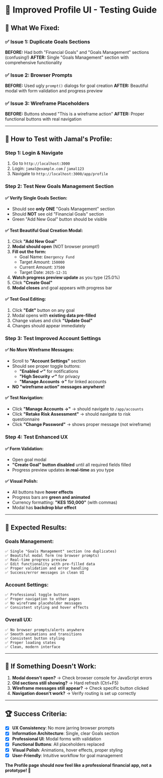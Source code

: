 # 🎉 Improved Profile UI - Testing Guide

## 🚀 **What We Fixed:**

### ✅ **Issue 1: Duplicate Goals Sections**
**BEFORE:** Had both "Financial Goals" and "Goals Management" sections (confusing!)
**AFTER:** Single "Goals Management" section with comprehensive functionality

### ✅ **Issue 2: Browser Prompts**
**BEFORE:** Used ugly `prompt()` dialogs for goal creation
**AFTER:** Beautiful modal with form validation and progress preview

### ✅ **Issue 3: Wireframe Placeholders**
**BEFORE:** Buttons showed "This is a wireframe action" 
**AFTER:** Proper functional buttons with real navigation

---

## 🧪 **How to Test with Jamal's Profile:**

### **Step 1: Login & Navigate**
1. Go to `http://localhost:3000`
2. Login: `jamal@example.com` / `jamal123`
3. Navigate to `http://localhost:3000/app/profile`

### **Step 2: Test New Goals Management Section**

#### ✅ **Verify Single Goals Section:**
- Should see **only ONE** "Goals Management" section
- Should **NOT** see old "Financial Goals" section
- Green "Add New Goal" button should be visible

#### ✅ **Test Beautiful Goal Creation Modal:**
1. Click **"Add New Goal"** 
2. **Modal should open** (NOT browser prompt!)
3. **Fill out the form:**
   - Goal Name: `Emergency Fund`
   - Target Amount: `150000`
   - Current Amount: `37500`
   - Target Date: `2025-12-31`
4. **Watch progress preview update** as you type (25.0%)
5. Click **"Create Goal"** 
6. **Modal closes** and goal appears with progress bar

#### ✅ **Test Goal Editing:**
1. Click **"Edit"** button on any goal
2. Modal opens with **existing data pre-filled**
3. Change values and click **"Update Goal"**
4. Changes should appear immediately

### **Step 3: Test Improved Account Settings**

#### ✅ **No More Wireframe Messages:**
- Scroll to **"Account Settings"** section
- Should see proper toggle buttons:
  - **"Enabled ✓"** for notifications
  - **"High Security ✓"** for privacy  
  - **"Manage Accounts →"** for linked accounts
- **NO "wireframe action" messages anywhere!**

#### ✅ **Test Navigation:**
- Click **"Manage Accounts →"** → should navigate to `/app/accounts`
- Click **"Retake Risk Assessment"** → should navigate to risk questionnaire
- Click **"Change Password"** → shows proper message (not wireframe)

### **Step 4: Test Enhanced UX**

#### ✅ **Form Validation:**
- Open goal modal
- **"Create Goal" button disabled** until all required fields filled
- Progress preview updates **in real-time** as you type

#### ✅ **Visual Polish:**
- All buttons have **hover effects**
- Progress bars are **green and animated**
- Currency formatting: **"KES 150,000"** (with commas)
- Modal has **backdrop blur effect**

---

## 🎯 **Expected Results:**

### **Goals Management:**
```
✅ Single "Goals Management" section (no duplicates)
✅ Beautiful modal form (no browser prompts)  
✅ Real-time progress preview
✅ Edit functionality with pre-filled data
✅ Proper validation and error handling
✅ Success/error messages in clean UI
```

### **Account Settings:**
```
✅ Professional toggle buttons
✅ Proper navigation to other pages
✅ No wireframe placeholder messages
✅ Consistent styling and hover effects
```

### **Overall UX:**
```
✅ No browser prompts/alerts anywhere
✅ Smooth animations and transitions
✅ Consistent button styling
✅ Proper loading states
✅ Clean, modern interface
```

---

## 🚨 **If Something Doesn't Work:**

1. **Modal doesn't open?** → Check browser console for JavaScript errors
2. **Old sections still showing?** → Hard refresh (Ctrl+F5)
3. **Wireframe messages still appear?** → Check specific button clicked
4. **Navigation doesn't work?** → Verify routing is set up correctly

---

## 🏆 **Success Criteria:**

- [x] **UX Consistency**: No more jarring browser prompts
- [x] **Information Architecture**: Single, clear Goals section  
- [x] **Professional UI**: Modal forms with validation
- [x] **Functional Buttons**: All placeholders replaced
- [x] **Visual Polish**: Animations, hover effects, proper styling
- [x] **User-Friendly**: Intuitive workflow for goal management

**The Profile page should now feel like a professional financial app, not a prototype! 🚀**